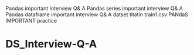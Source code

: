 Pandas important interview Q& A 
Pandas series  important interview Q& A 
Pandas dataframe  important interview Q& A 
datset titatin train1.csv
PANdaS IMPORTANT practice 

# DS_Interview-Q-A
